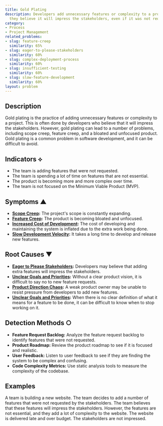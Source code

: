 ```yaml
---
title: Gold Plating
description: Developers add unnecessary features or complexity to a project because
  they believe it will impress the stakeholders, even if it was not requested.
category:
- Process
- Project Management
related_problems:
- slug: feature-creep
  similarity: 65%
- slug: eager-to-please-stakeholders
  similarity: 60%
- slug: complex-deployment-process
  similarity: 60%
- slug: insufficient-testing
  similarity: 60%
- slug: slow-feature-development
  similarity: 60%
layout: problem
---
```


## Description
Gold plating is the practice of adding unnecessary features or complexity to a project. This is often done by developers who believe that it will impress the stakeholders. However, gold plating can lead to a number of problems, including scope creep, feature creep, and a bloated and unfocused product. Gold plating is a common problem in software development, and it can be difficult to avoid.

## Indicators ⟡
- The team is adding features that were not requested.
- The team is spending a lot of time on features that are not essential.
- The product is becoming more and more complex over time.
- The team is not focused on the Minimum Viable Product (MVP).

## Symptoms ▲
- **[Scope Creep](scope-creep.md):** The project's scope is constantly expanding.
- **[Feature Creep](feature-creep.md):** The product is becoming bloated and unfocused.
- **[Increased Cost of Development](increased-cost-of-development.md):** The cost of developing and maintaining the system is inflated due to the extra work being done.
- **[Slow Development Velocity](slow-development-velocity.md):** It takes a long time to develop and release new features.

## Root Causes ▼
- **[Eager to Please Stakeholders](eager-to-please-stakeholders.md):** Developers may believe that adding extra features will impress the stakeholders.
- **[Unclear Goals and Priorities](unclear-goals-and-priorities.md):** Without a clear product vision, it is difficult to say no to new feature requests.
- **[Product Direction Chaos](product-direction-chaos.md):** A weak product owner may be unable to resist pressure from developers to add new features.
- **[Unclear Goals and Priorities](unclear-goals-and-priorities.md):** When there is no clear definition of what it means for a feature to be done, it can be difficult to know when to stop working on it.

## Detection Methods ○
- **Feature Request Backlog:** Analyze the feature request backlog to identify features that were not requested.
- **Product Roadmap:** Review the product roadmap to see if it is focused and realistic.
- **User Feedback:** Listen to user feedback to see if they are finding the system to be complex and confusing.
- **Code Complexity Metrics:** Use static analysis tools to measure the complexity of the codebase.

## Examples
A team is building a new website. The team decides to add a number of features that were not requested by the stakeholders. The team believes that these features will impress the stakeholders. However, the features are not essential, and they add a lot of complexity to the website. The website is delivered late and over budget. The stakeholders are not impressed.
